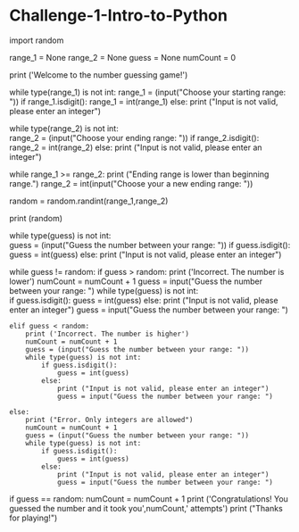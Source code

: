 # Challenge-1-Intro-to-Python
import random

range_1 = None
range_2 = None
guess = None
numCount = 0 

print ('Welcome to the number guessing game!')

while type(range_1) is not int:
    range_1 = (input("Choose your starting range: "))
    if range_1.isdigit():
        range_1 = int(range_1)
    else:
        print ("Input is not valid, please enter an integer")
        
while type(range_2) is not int:       
    range_2 = (input("Choose your ending range: "))
    if range_2.isdigit():
        range_2 = int(range_2)
    else:
        print ("Input is not valid, please enter an integer")

while range_1 >= range_2: 
    print ("Ending range is lower than beginning range.")
    range_2 = int(input("Choose your a new ending range: "))
    
random = random.randint(range_1,range_2)

print (random)

while type(guess) is not int:       
    guess = (input("Guess the number between your range: "))
    if guess.isdigit():
        guess = int(guess)
    else:
        print ("Input is not valid, please enter an integer")


while guess != random:
    if guess > random:
        print ('Incorrect. The number is lower')
        numCount = numCount + 1
        guess = input("Guess the number between your range: ")
        while type(guess) is not int:       
            if guess.isdigit():
                guess = int(guess)
            else:
                print ("Input is not valid, please enter an integer")
                guess = input("Guess the number between your range: ")

    elif guess < random:
        print ('Incorrect. The number is higher')
        numCount = numCount + 1
        guess = (input("Guess the number between your range: "))
        while type(guess) is not int:       
            if guess.isdigit():
                guess = int(guess)
            else:
                print ("Input is not valid, please enter an integer")
                guess = input("Guess the number between your range: ")

    else:
        print ("Error. Only integers are allowed")
        numCount = numCount + 1
        guess = (input("Guess the number between your range: "))
        while type(guess) is not int:       
            if guess.isdigit():
                guess = int(guess)
            else:
                print ("Input is not valid, please enter an integer")
                guess = input("Guess the number between your range: ")


if guess == random:
    numCount = numCount + 1
    print ('Congratulations! You guessed the number and it took you',numCount,' attempts')
    print ("Thanks for playing!")
